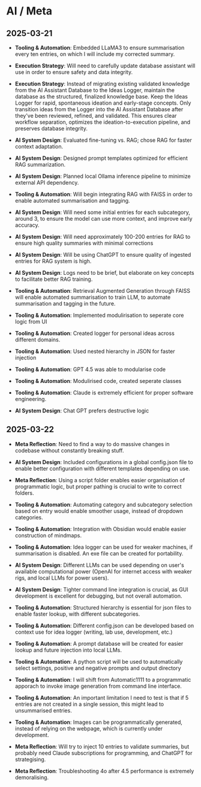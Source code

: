# AI / Meta

## 2025-03-21
- **Tooling & Automation**: Embedded LLaMA3 to ensure summarisation every ten entries, on which I will include my corrected summary.
- **Execution Strategy**: Will need to carefully update database assistant will use in order to ensure safety and data integrity.
- **Execution Strategy**: Instead of migrating existing validated knowledge from the AI Assistant Database to the Ideas Logger, maintain the database as the structured, finalized knowledge base. Keep the Ideas Logger for rapid, spontaneous ideation and early-stage concepts. Only transition ideas from the Logger into the AI Assistant Database after they've been reviewed, refined, and validated. This ensures clear workflow separation, optimizes the ideation-to-execution pipeline, and preserves database integrity.
- **AI System Design**: Evaluated fine-tuning vs. RAG; chose RAG for faster context adaptation.
- **AI System Design**: Designed prompt templates optimized for efficient RAG summarization.
- **AI System Design**: Planned local Ollama inference pipeline to minimize external API dependency.
- **Tooling & Automation**: Will begin integrating RAG with FAISS in order to enable automated summarisation and tagging.
- **AI System Design**: Will need some initial entries for each subcategory, around 3, to ensure the model can use more context, and improve early accuracy.
- **AI System Design**: Will need approximately 100-200 entries for RAG to ensure high quality summaries with minimal corrections
- **AI System Design**: Will be using ChatGPT to ensure quality of ingested entries for RAG system is high.
- **AI System Design**: Logs need to be brief, but elaborate on key concepts to facilitate better RAG training.
- **Tooling & Automation**: Retrieval Augmented Generation through FAISS will enable automated summarisation to train LLM, to automate summarisation and tagging in the future.
- **Tooling & Automation**: Implemented modulirisation to seperate core logic from UI
- **Tooling & Automation**: Created logger for personal ideas across different domains.
- **Tooling & Automation**: Used nested hierarchy in JSON for faster injection
- **Tooling & Automation**: GPT 4.5 was able to modularise code
- **Tooling & Automation**: Modulirised code, created seperate classes

- **Tooling & Automation**: Claude is extremely efficient for proper software engineering.

- **AI System Design**: Chat GPT prefers destructive logic

## 2025-03-22
- **Meta Reflection**: Need to find a way to do massive changes in codebase without constantly breaking stuff.
- **AI System Design**: Included configurations in a global config.json file to enable better configuration with different templates depending on use.
- **Meta Reflection**: Using a script folder enables easier organisation of programmatic logic, but proper pathing is crucial to write to correct folders.
- **Tooling & Automation**: Automating category and subcategory selection based on entry would enable smoother usage, instead of dropdown categories.
- **Tooling & Automation**: Integration with Obsidian would enable easier construction of mindmaps.
- **Tooling & Automation**: Idea logger can be used for weaker machines, if summarisation is disabled. An exe file can be created for portability.
- **AI System Design**: Different LLMs can be used depending on user's available computational power (OpenAI for internet access with weaker rigs, and local LLMs for power users).
- **AI System Design**: Tighter command line integration is crucial, as GUI development is excellent for debugging, but not overall automation.
- **Tooling & Automation**: Structured hierarchy is essential for json files to enable faster lookup, with different subcategories.
- **Tooling & Automation**: Different config.json can be developed based on context use for idea logger (writing, lab use, development, etc.)
- **Tooling & Automation**: A prompt database will be created for easier lookup and future injection into local LLMs.
- **Tooling & Automation**: A python script will be used to automatically select settings, positive and negative prompts and output directory
- **Tooling & Automation**: I will shift from Automatic1111 to a programmatic apporach to invoke image generation from command line interface.
- **Tooling & Automation**: An important limitation I need to test is that if 5 entries are not created in a single session, this might lead to unsummarised entries.
- **Tooling & Automation**: Images can be programmatically generated, instead of relying on the webpage, which is currently under development.
- **Meta Reflection**: Will try to inject 10 entries to validate summaries, but probably need Claude subscriptions for programming, and ChatGPT for strategising.

- **Meta Reflection**: Troubleshooting 4o after 4.5 performance is extremely demoralising.
